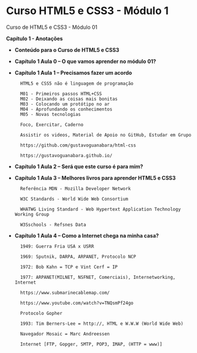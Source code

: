 # Curso HTML5 e CSS3 - Módulo 1
 Curso de HTML5 e CSS3 - Módulo 01

**Capítulo 1 - Anotações**

- **Conteúdo para o Curso de HTML5 e CSS3**

- **Capítulo 1 Aula 0 – O que vamos aprender no módulo 01?**

- **Capítulo 1 Aula 1 – Precisamos fazer um acordo**

        HTML5 e CSS5 não é linguagem de programação

        M01 - Primeiros passos HTML+CSS
        M02 - Deixando as coisas mais bonitas
        M03 - Colocando um protótipo no ar
        M04 - Aprofundando os conhecimentos
        M05 - Novas tecnologias

        Foco, Exercitar, Caderno

        Assistir os videos, Material de Apoio no GitHub, Estudar em Grupo

        https://github.com/gustavoguanabara/html-css

        https://gustavoguanabara.github.io/


- **Capítulo 1 Aula 2 – Será que este curso é para mim?**

- **Capítulo 1 Aula 3 – Melhores livros para aprender HTML5 e CSS3**

        Referência MDN - Mozilla Developer Network

        W3C Standards - World Wide Web Consortium

        WHATWG Living Standard - Web Hypertext Application Technology Working Group

        W3Sschools - Refsnes Data

- **Capítulo 1 Aula 4 – Como a Internet chega na minha casa?**

        1949: Guerra Fria USA x USRR 

        1969: Sputnik, DARPA, ARPANET, Protocolo NCP

        1972: Bob Kahn = TCP e Vint Cerf = IP

        1977: ARPANET(MILNET, NSFNET, Comerciais), Internetworking, Internet

        https://www.submarinecablemap.com/

        https://www.youtube.com/watch?v=TNQsmPf24go

        Protocolo Gopher

        1993: Tim Berners-Lee = http://, HTML e W.W.W (World Wide Web)

        Navegador Mosaic = Marc Andreessen

        Internet [FTP, Gopger, SMTP, POP3, IMAP, (HTTP = www)]